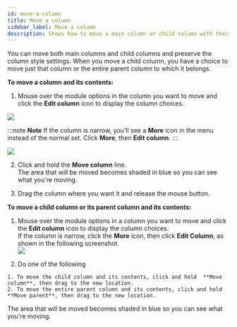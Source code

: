 ```yaml
---
id: move-a-column
title: Move a column
sidebar_label: Move a column
description: Shows how to move a main column or child column with their contents.
---
```


You can move both main columns and child columns and preserve the column style settings. When you move a child column, you have a choice to move just that column or the entire parent column to which it belongs.

**To move a column and its contents:**

  1. Mouse over the module options in the column you want to move and click the **Edit column** icon to display the column choices.

![](/img/move-column-1.jpg)

:::note **Note**
If the column is narrow, you'll see a **More** icon in the menu instead of the normal set. Click **More**, then **Edit
column**.
:::

![](/img/move-column-2.png)

  2. Click and hold the **Move column** line.  
The area that will be moved becomes shaded in blue so you can see what you're
moving.

  3. Drag the column where you want it and release the mouse button.

**To move a child column or its parent column and its contents:**

  1. Mouse over the module options in a column you want to move and click the  **Edit column**  icon to display the column choices.  
If the column is narrow, click the **More** icon, then click **Edit Column**, as shown in the following screenshot.  
![](/img/move-column-3.png)

  2. Do one of the following  

    1. To move the child column and its contents, click and hold  **Move column**, then drag to the new location.
    2. To move the entire parent column and its contents, click and hold  **Move parent**, then drag to the new location.

The area that will be moved becomes shaded in blue so you can see what you're
moving.
